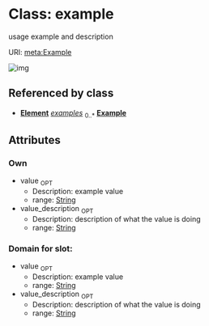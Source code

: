 
# Class: example


usage example and description

URI: [meta:Example](https://w3id.org/biolink/biolinkml/meta/Example)

![img](images/Example.png)

## Referenced by class

 *  **[Element](Element.md)** *[examples](examples.md)*  <sub>0..*</sub>  **[Example](Example.md)**

## Attributes


### Own

 * value  <sub>OPT</sub>
    * Description: example value
    * range: [String](String.md)
 * value_description  <sub>OPT</sub>
    * Description: description of what the value is doing
    * range: [String](String.md)

### Domain for slot:

 * value  <sub>OPT</sub>
    * Description: example value
    * range: [String](String.md)
 * value_description  <sub>OPT</sub>
    * Description: description of what the value is doing
    * range: [String](String.md)
